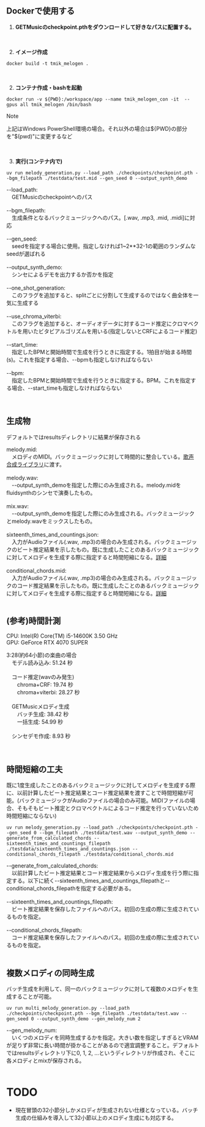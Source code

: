 
## Dockerで使用する

1. **GETMusicのcheckpoint.pthをダウンロードして好きなパスに配置する。**
<br>

2. **イメージ作成**
```
docker build -t tmik_melogen .
```
<br>

2. **コンテナ作成・bashを起動**
```
docker run -v ${PWD}:/workspace/app --name tmik_melogen_con -it  --gpus all tmik_melogen /bin/bash
```
> [!NOTE]
上記はWindows PowerShell環境の場合。それ以外の場合は\${PWD}の部分を"$(pwd)"に変更するなど

<br>


3. **実行(コンテナ内で)**
```
uv run melody_generation.py --load_path ./checkpoints/checkpoint.pth --bgm_filepath ./testdata/test.mid --gen_seed 0 --output_synth_demo
```

--load_path:  
&emsp;GETMusicのcheckpointへのパス  
<br>
--bgm_filepath:  
&emsp;生成条件となるバックミュージックへのパス。[.wav, .mp3, .mid, .midi]に対応  
<br>
--gen_seed:  
&emsp;seedを指定する場合に使用。指定しなければ1~2**32-1の範囲のランダムなseedが選ばれる  
<br>
--output_synth_demo:  
&emsp;シンセによるデモを出力するか否かを指定  
<br>
--one_shot_generation:  
&emsp;このフラグを追加すると、splitごとに分割して生成するのではなく曲全体を一気に生成する  
<br>
--use_chroma_viterbi:  
&emsp;このフラグを追加すると、オーディオデータに対するコード推定にクロマベクトルを用いたビタビアルゴリズムを用いる(指定しないとCRFによるコード推定)  
<br>
--start_time:  
&emsp;指定したBPMと開始時間で生成を行うときに指定する。1拍目が始まる時間(s)。これを指定する場合、--bpmも指定しなければならない  
<br>
--bpm:  
&emsp;指定したBPMと開始時間で生成を行うときに指定する。BPM。これを指定する場合、--start_timeも指定しなければならない  

<br>

## 生成物
デフォルトではresultsディレクトリに結果が保存される  


melody.mid:  
&emsp;メロディのMIDI。バックミュージックに対して時間的に整合している。[歌声合成ライブラリ](https://github.com/satoshi-suehiro/tmik_make_vocal_mix)に渡す。  
<br>
melody.wav:  
&emsp;--output_synth_demoを指定した際にのみ生成される。melody.midをfluidsynthのシンセで演奏したもの。  
<br>
mix.wav:  
&emsp;--output_synth_demoを指定した際にのみ生成される。バックミュージックとmelody.wavをミックスしたもの。  
<br>
sixteenth_times_and_countings.json:  
&emsp;入力がAudioファイル(.wav, .mp3)の場合のみ生成される。バックミュージックのビート推定結果を示したもの。既に生成したことのあるバックミュージックに対してメロディを生成する際に指定すると時間短縮になる。[詳細](#時間短縮の工夫)  
<br>
conditional_chords.mid:  
&emsp;入力がAudioファイル(.wav, .mp3)の場合のみ生成される。バックミュージックのコード推定結果を示したもの。既に生成したことのあるバックミュージックに対してメロディを生成する際に指定すると時間短縮になる。[詳細](#時間短縮の工夫)  
<br>


## (参考)時間計測  
CPU: Intel(R) Core(TM) i5-14600K 3.50 GHz  
GPU: GeForce RTX 4070 SUPER

3:28(約64小節)の楽曲の場合  
&emsp;モデル読み込み: 51.24 秒  
<br>
&emsp;コード推定(wavのみ発生)  
&emsp;&emsp;chroma+CRF: 19.74 秒  
&emsp;&emsp;chroma+viterbi: 28.27 秒  
<br>
&emsp;GETMusicメロディ生成  
&emsp;&emsp;バッチ生成: 38.42 秒  
&emsp;&emsp;一括生成: 54.99 秒  
<br>
&emsp;シンセデモ作成: 8.93 秒  

<br>

## 時間短縮の工夫
既に1度生成したことのあるバックミュージックに対してメロディを生成する際に、以前計算したビート推定結果とコード推定結果を渡すことで時間短縮が可能。(バックミュージックがAudioファイルの場合のみ可能。MIDIファイルの場合、そもそもビート推定とクロマベクトルによるコード推定を行っていないため時間短縮にならない)

```
uv run melody_generation.py --load_path ./checkpoints/checkpoint.pth --gen_seed 0 --bgm_filepath ./testdata/test.wav --output_synth_demo --generate_from_calculated_chords --sixteenth_times_and_countings_filepath ./testdata/sixteenth_times_and_countings.json --conditional_chords_filepath ./testdata/conditional_chords.mid
```

--generate_from_calculated_chords:  
&emsp;以前計算したビート推定結果とコード推定結果からメロディ生成を行う際に指定する。以下に続く--sixteenth_times_and_countings_filepathと--conditional_chords_filepathを指定する必要がある。  
<br>
--sixteenth_times_and_countings_filepath:  
&emsp;ビート推定結果を保存したファイルへのパス。初回の生成の際に生成されているものを指定。  
<br>
--conditional_chords_filepath:  
&emsp;コード推定結果を保存したファイルへのパス。初回の生成の際に生成されているものを指定。  
<br>


## 複数メロディの同時生成
バッチ生成を利用して、同一のバックミュージックに対して複数のメロディを生成することが可能。
```
uv run multi_melody_generation.py --load_path ./checkpoints/checkpoint.pth --bgm_filepath ./testdata/test.wav --gen_seed 0 --output_synth_demo --gen_melody_num 2
```
--gen_melody_num:  
&emsp;いくつのメロディを同時生成するかを指定。大きい数を指定しすぎるとVRAMが足りず非常に長い時間が掛かることがあるので適宜調整すること。デフォルトではresultsディレクトリ下に0, 1, 2, ...というディレクトリが作成され、そこに各メロディとmixが保存される。  
<br>

# TODO
* 現在冒頭の32小節分しかメロディが生成されない仕様となっている。バッチ生成の仕組みを導入して32小節以上のメロディ生成にも対応する。